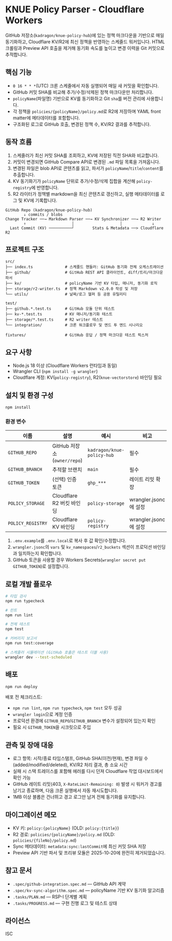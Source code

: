 # KNUE Policy Parser - Cloudflare Workers

GitHub 저장소(`kadragon/knue-policy-hub`)에 있는 정책 마크다운을 기반으로 매일 동기화하고, Cloudflare KV/R2에 최신 정책을 반영하는 스케줄드 워커입니다. HTML 크롤링과 Preview API 호출을 제거해 동기화 속도를 높이고 변경 이력을 Git 커밋으로 추적합니다.

## 핵심 기능
- `0 16 * * *`(UTC) 크론 스케줄에서 자동 실행되어 매일 새 커밋을 확인합니다.
- GitHub 커밋 SHA를 비교해 추가/수정/삭제된 정책 마크다운만 처리합니다.
- `policyName`(파일명) 기반으로 KV를 동기화하고 Git `sha`를 버전 관리에 사용합니다.
- 각 정책을 `policies/{policyName}/policy.md`로 R2에 저장하며 YAML front matter에 메타데이터를 포함합니다.
- 구조화된 로그로 GitHub 호출, 변경된 정책 수, KV/R2 결과를 추적합니다.

## 동작 흐름
1. 스케줄러가 최신 커밋 SHA를 조회하고, KV에 저장된 직전 SHA와 비교합니다.
2. 커밋이 변경되면 GitHub Compare API로 변경된 `.md` 파일 목록을 가져옵니다.
3. 변경된 파일은 blob API로 콘텐츠를 읽고, 파서가 `policyName`/`title`/`content`를 추출합니다.
4. KV 동기화기가 `policyName` 단위로 추가/수정/삭제 집합을 계산해 `policy-registry`에 반영합니다.
5. R2 라이터가 정책별 markdown을 최신 콘텐츠로 갱신하고, 실행 메타데이터를 로그 및 KV에 기록합니다.

```
GitHub Repo (kadragon/knue-policy-hub)
        ↓ commits / blobs
Change Tracker ──→ Markdown Parser ──→ KV Synchronizer ──→ R2 Writer
        ↑                    │                    │             ↓
  Last Commit (KV) ──────────┘        Stats & Metadata ──> Cloudflare R2
```

## 프로젝트 구조
```
src/
├── index.ts              # 스케줄드 핸들러: GitHub 동기화 전체 오케스트레이션
├── github/               # GitHub REST API 클라이언트, diff/트리/마크다운 파서
├── kv/                   # policyName 기반 KV 타입, 매니저, 동기화 로직
├── storage/r2-writer.ts  # 정책 Markdown v2.0.0 작성 및 저장
└── utils/                # 날짜/로그 헬퍼 등 공용 유틸리티

test/
├── github.*.test.ts      # GitHub 모듈 단위 테스트
├── kv-*.test.ts          # KV 매니저/동기화 테스트
├── storage/*.test.ts     # R2 writer 테스트
└── integration/          # 크론 워크플로우 및 엔드 투 엔드 시나리오

fixtures/                 # GitHub 응답 / 정책 마크다운 테스트 픽스처
```

## 요구 사항
- Node.js 18 이상 (Cloudflare Workers 런타임과 동일)
- Wrangler CLI (`npm install -g wrangler`)
- Cloudflare 계정: KV(`policy-registry`), R2(`knue-vectorstore`) 바인딩 필요

## 설치 및 환경 구성
```bash
npm install
```

### 환경 변수
| 이름 | 설명 | 예시 | 비고 |
|------|------|------|------|
| `GITHUB_REPO` | GitHub 저장소 (`owner/repo`) | `kadragon/knue-policy-hub` | 필수 |
| `GITHUB_BRANCH` | 추적할 브랜치 | `main` | 필수 |
| `GITHUB_TOKEN` | (선택) 인증 토큰 | `ghp_***` | 레이트 리밋 확장 |
| `POLICY_STORAGE` | Cloudflare R2 버킷 바인딩 | `policy-storage` | wrangler.jsonc에 설정 |
| `POLICY_REGISTRY` | Cloudflare KV 바인딩 | `policy-registry` | wrangler.jsonc에 설정 |

1. `.env.example`를 `.env.local`로 복사 후 값 확인/수정합니다.
2. `wrangler.jsonc`의 `vars` 및 `kv_namespaces`/`r2_buckets` 섹션이 프로덕션 바인딩과 일치하는지 확인합니다.
3. GitHub 토큰을 사용할 경우 Workers Secrets(`wrangler secret put GITHUB_TOKEN`)로 설정합니다.

## 로컬 개발 플로우
```bash
# 타입 검사
npm run typecheck

# 린트
npm run lint

# 전체 테스트
npm test

# 커버리지 보고서
npm run test:coverage

# 스케줄러 시뮬레이션 (GitHub 호출은 테스트 더블 사용)
wrangler dev --test-scheduled
```
## 배포
```bash
npm run deploy
```

배포 전 체크리스트:
- `npm run lint`, `npm run typecheck`, `npm test` 모두 성공
- `wrangler login`으로 계정 인증
- 프로덕션 환경에 `GITHUB_REPO`/`GITHUB_BRANCH` 변수가 설정되어 있는지 확인
- 필요 시 `GITHUB_TOKEN`을 시크릿으로 주입

## 관측 및 장애 대응
- 로그 항목: 시작/종료 타임스탬프, GitHub SHA(이전/현재), 변경 파일 수(added/modified/deleted), KV/R2 처리 결과, 총 소요 시간
- 실패 시 스택 트레이스를 포함해 에러를 다시 던져 Cloudflare 작업 대시보드에서 확인 가능
- GitHub 레이트 리밋(403, `X-RateLimit-Remaining: 0`) 발생 시 워커가 경고를 남기고 종료하며, 다음 크론 실행에서 자동 재시도합니다.
- 1MB 이상 블롭은 건너뛰고 경고 로그만 남겨 전체 동기화를 유지합니다.

## 마이그레이션 메모
- KV 키: `policy:{policyName}` (OLD: `policy:{title}`)
- R2 경로: `policies/{policyName}/policy.md` (OLD: `policies/{fileNo}/policy.md`)
- Sync 메타데이터: `metadata:sync:lastCommit`에 최신 커밋 SHA 저장
- Preview API 기반 파서 및 프리뷰 모듈은 2025-10-20에 완전히 제거되었습니다.

## 참고 문서
- `.spec/github-integration.spec.md` — GitHub API 계약
- `.spec/kv-sync-algorithm.spec.md` — policyName 기반 KV 동기화 알고리즘
- `.tasks/PLAN.md` — RSP-I 단계별 계획
- `.tasks/PROGRESS.md` — 구현 진행 로그 및 테스트 상태

## 라이선스
ISC
